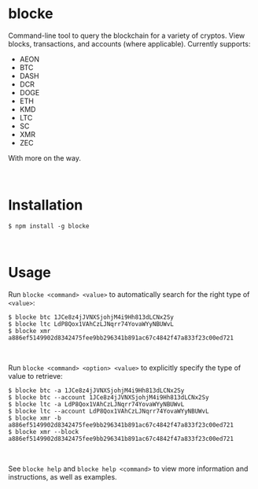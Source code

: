# blocke
Command-line tool to query the blockchain for a variety of cryptos. View blocks, transactions, and accounts (where applicable). Currently supports:
* AEON
* BTC
* DASH
* DCR
* DOGE
* ETH
* KMD
* LTC
* SC
* XMR
* ZEC

With more on the way.

<br />

# Installation
```
$ npm install -g blocke
```

<br />

# Usage
Run `blocke <command> <value>` to automatically search for the right type of `<value>`:

```
$ blocke btc 1JCe8z4jJVNXSjohjM4i9Hh813dLCNx2Sy
$ blocke ltc LdP8Qox1VAhCzLJNqrr74YovaWYyNBUWvL
$ blocke xmr a886ef5149902d8342475fee9bb296341b891ac67c4842f47a833f23c00ed721
```

<br />

Run `blocke <command> <option> <value>` to explicitly specify the type of value to retrieve:

```
$ blocke btc -a 1JCe8z4jJVNXSjohjM4i9Hh813dLCNx2Sy
$ blocke btc --account 1JCe8z4jJVNXSjohjM4i9Hh813dLCNx2Sy
$ blocke ltc -a LdP8Qox1VAhCzLJNqrr74YovaWYyNBUWvL
$ blocke ltc --account LdP8Qox1VAhCzLJNqrr74YovaWYyNBUWvL
$ blocke xmr -b a886ef5149902d8342475fee9bb296341b891ac67c4842f47a833f23c00ed721
$ blocke xmr --block a886ef5149902d8342475fee9bb296341b891ac67c4842f47a833f23c00ed721
```

<br />

See `blocke help` and `blocke help <command>` to view more information and instructions, as well as examples.
